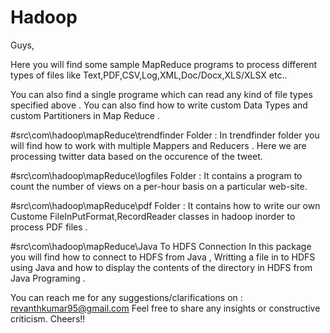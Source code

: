 # Hadoop

Guys,

Here you will find some sample MapReduce programs to process different types of files like Text,PDF,CSV,Log,XML,Doc/Docx,XLS/XLSX etc..

You can also find a single programe which can read any kind of file types specified above .
You can also find how to write custom Data Types and custom Partitioners in Map Reduce .

#src\com\hadoop\mapReduce\trendfinder Folder :
In trendfinder folder you will find how to work with multiple Mappers and Reducers .
Here we are processing twitter data based on the occurence of the tweet. 

#src\com\hadoop\mapReduce\logfiles Folder :
It contains a program to count the number of views on a per-hour basis on a particular web-site.  

#src\com\hadoop\mapReduce\pdf Folder :
It contains how to write our own Custome FileInPutFormat,RecordReader classes in hadoop inorder to process PDF files .

#src\com\hadoop\mapReduce\Java To HDFS Connection
In this package you will find how to connect to HDFS from Java , Writting a file in to HDFS using Java and how to display the contents of the directory in HDFS from Java Programing .



You can reach me for any suggestions/clarifications on  : revanthkumar95@gmail.com
Feel free to share any insights or constructive criticism. Cheers!!
